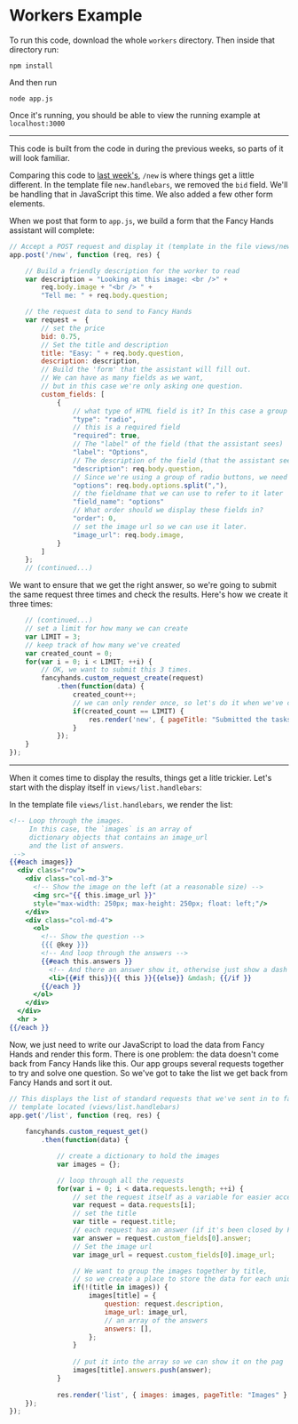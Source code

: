 # Workers Example

To run this code, download the whole `workers` directory. Then inside that directory run:

```shell
npm install 
```

And then run

```shell
node app.js
```

Once it's running, you should be able to view the running example at `localhost:3000`

---

This code is built from the code in during the previous weeks, so parts of it will look familiar.

Comparing this code to [last week's](https://github.com/tedroden/nyu-labor-class/tree/master/02-marketplaces/marketplaces), `/new` is where things get a little different. In the template file `new.handlebars`, we removed the `bid` field. We'll be handling that in JavaScript this time. We also added a few other form elements.

When we post that form to `app.js`, we build a form that the Fancy Hands assistant will complete:

```javascript
// Accept a POST request and display it (template in the file views/new.handlebars)
app.post('/new', function (req, res) {

	// Build a friendly description for the worker to read
	var description = "Looking at this image: <br />" +
		req.body.image + "<br /> " +
		"Tell me: " + req.body.question;

	// the request data to send to Fancy Hands
	var request =  {
		// set the price
		bid: 0.75,
		// Set the title and description
		title: "Easy: " + req.body.question,
		description: description,
		// Build the 'form' that the assistant will fill out.
		// We can have as many fields as we want, 
		// but in this case we're only asking one question.
		custom_fields: [
			{
				// what type of HTML field is it? In this case a group of radio buttons
				"type": "radio",
				// this is a required field
				"required": true,
				// The "label" of the field (that the assistant sees)
				"label": "Options",
				// The description of the field (that the assistant sees)
				"description": req.body.question,
				// Since we're using a group of radio buttons, we need to provide the options 
				"options": req.body.options.split(","),
				// the fieldname that we can use to refer to it later
				"field_name": "options"
				// What order should we display these fields in?
				"order": 0,
				// set the image url so we can use it later.
				"image_url": req.body.image,
			}
		]
	};
    // (continued...)
```

We want to ensure that we get the right answer, so we're going to submit the same request three times and check the results. Here's how we create it three times:

```javascript
    // (continued...)
	// set a limit for how many we can create
	var LIMIT = 3;	
	// keep track of how many we've created
	var created_count = 0;
	for(var i = 0; i < LIMIT; ++i) {
		// OK, we want to submit this 3 times.
		fancyhands.custom_request_create(request)
			.then(function(data) {
				created_count++;
				// we can only render once, so let's do it when we've created all the tasks
				if(created_count == LIMIT) {
					res.render('new', { pageTitle: "Submitted the tasks!", success: true } );
				}
			});
	}
});
```

---

When it comes time to display the results, things get a litle trickier. Let's start with the display itself in `views/list.handlebars`:

In the template file `views/list.handlebars`, we render the list:

```handlebars
<!-- Loop through the images.
     In this case, the `images` is an array of
     dictionary objects that contains an image_url
     and the list of answers.
 -->
{{#each images}}
  <div class="row">
    <div class="col-md-3">
      <!-- Show the image on the left (at a reasonable size) -->      
      <img src="{{ this.image_url }}"
      style="max-width: 250px; max-height: 250px; float: left;"/>
    </div>
    <div class="col-md-4">
      <ol>
        <!-- Show the question -->
        {{{ @key }}}
        <!-- And loop through the answers -->
        {{#each this.answers }}
          <!-- And there an answer show it, otherwise just show a dash -->          
          <li>{{#if this}}{{ this }}{{else}} &mdash; {{/if }}
        {{/each }}
      </ol>
    </div>
  </div>
  <hr >
{{/each }}
```

Now, we just need to write our JavaScript to load the data from Fancy Hands and render this form. There is one problem: the data doesn't come back from Fancy Hands like this. Our app groups several requests together to try and solve one question. So we've got to take the list we get back from Fancy Hands and sort it out.

```javascript
// This displays the list of standard requests that we've sent in to fancy hands
// template located (views/list.handlebars)
app.get('/list', function (req, res) {
	
	fancyhands.custom_request_get()
		.then(function(data) {

			// create a dictionary to hold the images
			var images = {};

			// loop through all the requests
			for(var i = 0; i < data.requests.length; ++i) {
				// set the request itself as a variable for easier access
				var request = data.requests[i];
				// set the title
				var title = request.title;
				// each request has an answer (if it's been closed by Fancy Hands)
				var answer = request.custom_fields[0].answer;
				// Set the image url
				var image_url = request.custom_fields[0].image_url;

				// We want to group the images together by title, 
				// so we create a place to store the data for each unique `title`
				if(!(title in images)) {
					images[title] = {
						question: request.description,
						image_url: image_url,
						// an array of the answers
						answers: [], 
					};
				}
				
				// put it into the array so we can show it on the pag
				images[title].answers.push(answer);
			}
			
			res.render('list', { images: images, pageTitle: "Images" } );
	});
});

```

